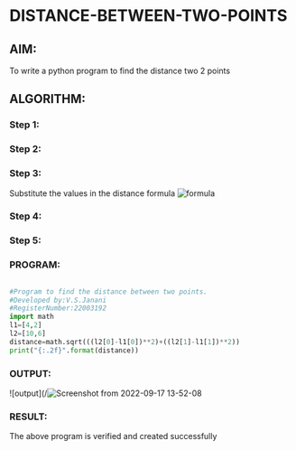 # DISTANCE-BETWEEN-TWO-POINTS

## AIM:
To write a python program to find the distance two 2 points
## ALGORITHM:
### Step 1: 
### Step 2: 
### Step 3: 
Substitute the values in the distance formula  ![formula](/formula.jpg)
### Step 4: 
### Step 5: 
### PROGRAM:
```python

#Program to find the distance between two points.
#Developed by:V.S.Janani 
#RegisterNumber:22003192
import math
l1=[4,2]
l2=[10,6]
distance=math.sqrt(((l2[0]-l1[0])**2)+((l2[1]-l1[1])**2))
print("{:.2f}".format(distance))
```
### OUTPUT:
![output](/![Screenshot from 2022-09-17 13-52-08](https://user-images.githubusercontent.com/113497333/190847653-9c1134bc-3c12-4111-92df-b2ce196d52ee.png)


### RESULT:
The above program is verified and created successfully



